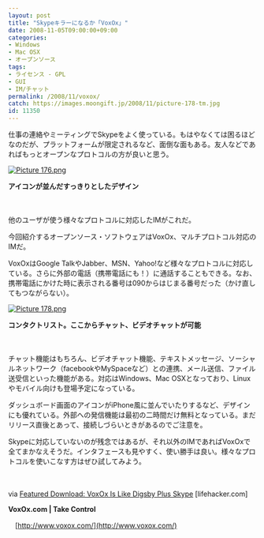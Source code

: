 ```yaml
---
layout: post
title: "Skypeキラーになるか「VoxOx」"
date: 2008-11-05T09:00:00+09:00
categories:
- Windows
- Mac OSX
- オープンソース
tags: 
- ライセンス - GPL
- GUI
- IM/チャット
permalink: /2008/11/voxox/
catch: https://images.moongift.jp/2008/11/picture-178-tm.jpg
id: 11350
---
```

仕事の連絡やミーティングでSkypeをよく使っている。もはやなくては困るほどなのだが、プラットフォームが限定されるなど、面倒な面もある。友人などであればもっとオープンなプロトコルの方が良いと思う。

  

[![Picture 176.png](https://images.moongift.jp/2008/11/picture-176-tm.jpg)](https://images.moongift.jp/2008/11/picture-176.png)

  

**アイコンが並んだすっきりとしたデザイン**

  

　

  

他のユーザが使う様々なプロトコルに対応したIMがこれだ。

  

今回紹介するオープンソース・ソフトウェアはVoxOx、マルチプロトコル対応のIMだ。

  
  
<!--more-->  

VoxOxはGoogle TalkやJabber、MSN、Yahoo!など様々なプロトコルに対応している。さらに外部の電話（携帯電話にも！）に通話することもできる。なお、携帯電話にかけた時に表示される番号は090からはじまる番号だった（かけ直してもつながらない）。

  

[![Picture 178.png](https://images.moongift.jp/2008/11/picture-178-tm.jpg)](https://images.moongift.jp/2008/11/picture-178.png)  
  
**コンタクトリスト。ここからチャット、ビデオチャットが可能**

  

　

  

チャット機能はもちろん、ビデオチャット機能、テキストメッセージ、ソーシャルネットワーク（facebookやMySpaceなど）との連携、メール送信、ファイル送受信といった機能がある。対応はWindows、Mac OSXとなっており、Linuxやモバイル向けも登場予定になっている。

  

ダッシュボード画面のアイコンがiPhone風に並んでいたりするなど、デザインにも優れている。外部への発信機能は最初の二時間だけ無料となっている。まだリリース直後とあって、接続しづらいときがあるのでご注意を。

  

Skypeに対応していないのが残念ではあるが、それ以外のIMであればVoxOxで全てまかなえそうだ。インタフェースも見やすく、使い勝手は良い。様々なプロトコルを使いこなす方はぜひ試してみよう。

  

　

  

via [Featured Download: VoxOx Is Like Digsby Plus Skype](http://lifehacker.com/5075214/voxox-is-like-digsby-plus-skype) [lifehacker.com]

  

**VoxOx.com | Take Control**  
  
　[http://www.voxox.com/](http://www.voxox.com/)

  

